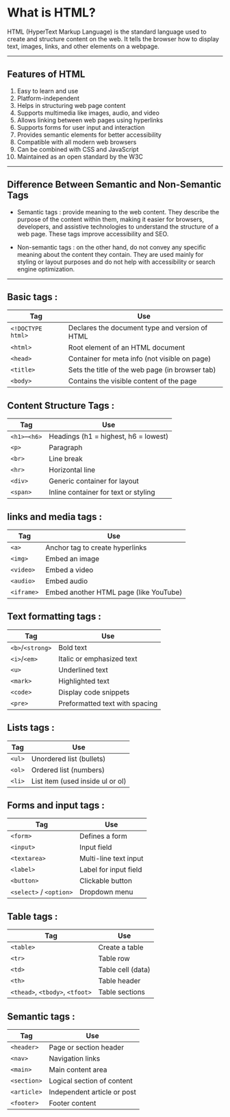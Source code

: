 # What is HTML?
HTML (HyperText Markup Language) is the standard language used to create and structure content on the web. It tells the browser how to display text, images, links, and other elements on a webpage.

---

## Features of HTML

1. Easy to learn and use
2. Platform-independent
3. Helps in structuring web page content
4. Supports multimedia like images, audio, and video
5. Allows linking between web pages using hyperlinks
6. Supports forms for user input and interaction
7. Provides semantic elements for better accessibility
8. Compatible with all modern web browsers
9. Can be combined with CSS and JavaScript
10. Maintained as an open standard by the W3C

---

##  Difference Between Semantic and Non-Semantic Tags

- Semantic tags : provide meaning to the web content. They describe the purpose of the content within them, making it easier for browsers, developers, and assistive technologies to understand the structure of a web page. These tags improve accessibility and SEO.

- Non-semantic tags : on the other hand, do not convey any specific meaning about the content they contain. They are used mainly for styling or layout purposes and do not help with accessibility or search engine optimization.

---

## Basic tags : 
| Tag               | Use                                                |
|------------------|-----------------------------------------------------|
| `<!DOCTYPE html>` | Declares the document type and version of HTML     |
| `<html>`         | Root element of an HTML document                    |
| `<head>`         | Container for meta info (not visible on page)       |
| `<title>`        | Sets the title of the web page (in browser tab)     |
| `<body>`         | Contains the visible content of the page            |

## Content Structure Tags :
| Tag       | Use                                               |
|-----------|----------------------------------------------------|
| `<h1>`–`<h6>` | Headings (h1 = highest, h6 = lowest)         |
| `<p>`      | Paragraph                                         |
| `<br>`     | Line break                                       |
| `<hr>`     | Horizontal line                                  |
| `<div>`    | Generic container for layout                     |
| `<span>`   | Inline container for text or styling             |

## links and media tags : 
| Tag       | Use                                       |
|-----------|--------------------------------------------|
| `<a>`     | Anchor tag to create hyperlinks            |
| `<img>`   | Embed an image                             |
| `<video>` | Embed a video                              |
| `<audio>` | Embed audio                                |
| `<iframe>`| Embed another HTML page (like YouTube)     |

## Text formatting tags : 
| Tag        | Use                                   |
|------------|----------------------------------------|
| `<b>`/`<strong>` | Bold text                     |
| `<i>`/`<em>`     | Italic or emphasized text      |
| `<u>`       | Underlined text                      |
| `<mark>`    | Highlighted text                     |
| `<code>`    | Display code snippets                |
| `<pre>`     | Preformatted text with spacing       |


## Lists tags : 
| Tag    | Use                                  |
|--------|---------------------------------------|
| `<ul>` | Unordered list (bullets)             |
| `<ol>` | Ordered list (numbers)               |
| `<li>` | List item (used inside ul or ol)     |

## Forms and input tags : 
| Tag          | Use                                  |
|---------------|-------------------------------------|
| `<form>`      | Defines a form                      |
| `<input>`     | Input field                         |
| `<textarea>`  | Multi-line text input               |
| `<label>`     | Label for input field               |
| `<button>`    | Clickable button                    |
| `<select>` / `<option>` | Dropdown menu           |

## Table tags :
| Tag         | Use                                 |
|-------------|--------------------------------------|
| `<table>`   | Create a table                       |
| `<tr>`      | Table row                            |
| `<td>`      | Table cell (data)                    |
| `<th>`      | Table header                         |
| `<thead>`, `<tbody>`, `<tfoot>` | Table sections  |

## Semantic tags : 
| Tag         | Use                                      |
|-------------|-------------------------------------------|
| `<header>`  | Page or section header                    |
| `<nav>`     | Navigation links                          |
| `<main>`    | Main content area                         |
| `<section>` | Logical section of content                |
| `<article>` | Independent article or post               |
| `<footer>`  | Footer content                            |

